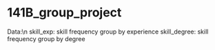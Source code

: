 # 141B_group_project
Data:\n
skill_exp: skill frequency group by experience
skill_degree: skill frequency group by degree
